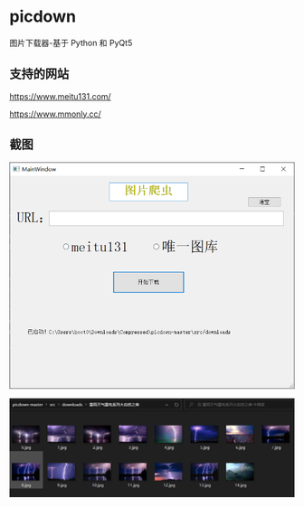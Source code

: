 # picdown
图片下载器-基于 Python 和 PyQt5

## 支持的网站

https://www.meitu131.com/

https://www.mmonly.cc/ 

## 截图

![](./picture/1.png)

![](./picture/2.png)
